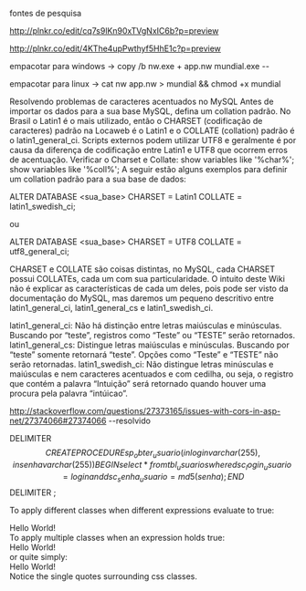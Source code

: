 fontes de pesquisa

http://plnkr.co/edit/cq7s9lKn90xTVgNxIC6b?p=preview

http://plnkr.co/edit/4KThe4upPwthyf5HhE1c?p=preview

empacotar para windows  -> copy /b nw.exe + app.nw mundial.exe -- 

empacotar para linux    -> cat nw app.nw > mundial && chmod +x mundial 



Resolvendo problemas de caracteres acentuados no MySQL
Antes de importar os dados para a sua base MySQL, defina um collation padrão. No Brasil o Latin1 é o mais utilizado, então o CHARSET (codificação de caracteres) padrão na Locaweb é o Latin1 e o COLLATE (collation) padrão é o latin1_general_ci. Scripts externos podem utilizar UTF8 e geralmente é por causa da diferença de codificação entre Latin1 e UTF8 que ocorrem erros de acentuação.
Verificar o Charset e Collate:
show variables like '%char%';
show variables like '%coll%';
A seguir estão alguns exemplos para definir um collation padrão para a sua base de dados:

ALTER DATABASE <sua_base> CHARSET = Latin1 COLLATE = latin1_swedish_ci;

ou

 ALTER DATABASE <sua_base> CHARSET = UTF8 COLLATE = utf8_general_ci;

CHARSET e COLLATE são coisas distintas, no MySQL, cada CHARSET possui COLLATEs, cada um com sua particularidade. O intuito deste Wiki não é explicar as características de cada um deles, pois pode ser visto da documentação do MySQL, mas daremos um pequeno descritivo entre latin1_general_ci, latin1_general_cs e latin1_swedish_ci.

latin1_general_ci: Não há distinção entre letras maiúsculas e minúsculas. Buscando por “teste”, registros como “Teste” ou “TESTE” serão retornados.
latin1_general_cs: Distingue letras maiúsculas e minúsculas. Buscando por “teste” somente retornará “teste”. Opções como “Teste” e “TESTE” não serão retornadas.
latin1_swedish_ci: Não distingue letras minúsculas e maiúsculas e nem caracteres acentuados e com cedilha, ou seja, o registro que contém a palavra “Intuição” será retornado quando houver uma procura pela palavra “intúicao”.

<add name="MundialDb" connectionString="metadata=res://*/Model.MundialDataModel.csdl|res://*/Model.MundialDataModel.ssdl|res://*/Model.MundialDataModel.msl;provider=MySql.Data.MySqlClient;provider connection string=&quot;server=br-cdbr-azure-south-b.cloudapp.net;user id=****;password=****;persistsecurityinfo=True;database=mundialerp;Convert Zero Datetime=True;Allow Zero Datetime=True&quot;" providerName="System.Data.EntityClient" />

http://stackoverflow.com/questions/27373165/issues-with-cors-in-asp-net/27374066#27374066 --resolvido



DELIMITER $$
CREATE PROCEDURE sp_obter_usuario(in login varchar(255), in senha varchar(255))
BEGIN
	select * from tbl_usuarios where dsc_login_usuario = login and dsc_senha_usuario = md5(senha);
END $$
DELIMITER ;


To apply different classes when different expressions evaluate to true:

<div ng-class="{class1 : expression1, class2 : expression2}">
    Hello World!
</div>
To apply multiple classes when an expression holds true:

<!-- notice expression1 used twice -->
<div ng-class="{class1 : expression1, class2 : expression1}">
    Hello World!
</div>
or quite simply:

<div ng-class="{'class1 class2' : expression1}">
    Hello World!
</div>
Notice the single quotes surrounding css classes.